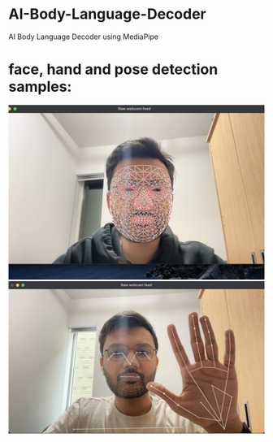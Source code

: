 # AI-Body-Language-Decoder
AI Body Language Decoder using MediaPipe

# face, hand and pose detection samples:
![image](images/1.png)
![image](images/2.png)



